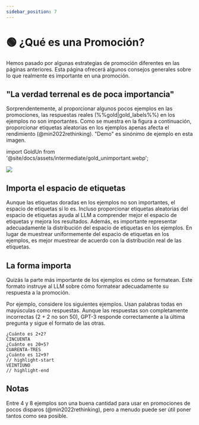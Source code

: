 ```yaml
---
sidebar_position: 7
---
```


# 🟢 ¿Qué es una Promoción?

Hemos pasado por algunas estrategias de promoción diferentes en las páginas anteriores. Esta página ofrecerá algunos consejos generales sobre lo que realmente es importante en una promoción.

## "La verdad terrenal es de poca importancia"

Sorprendentemente, al proporcionar algunos pocos ejemplos en las promociones, las respuestas reales (%%gold|gold_labels%%) en los ejemplos no son importantes. Como se muestra en la figura a continuación, proporcionar etiquetas aleatorias en los ejemplos apenas afecta el rendimiento (@min2022rethinking). "Demo" es sinónimo de ejemplo en esta imagen.

import GoldUn from '@site/docs/assets/intermediate/gold_unimportant.webp';

<div style={{textAlign: 'center'}}>
  <img src={GoldUn} style={{width: "750px"}} />
</div>

## Importa el espacio de etiquetas

Aunque las etiquetas doradas en los ejemplos no son importantes, el espacio de etiquetas sí lo es. Incluso proporcionar etiquetas aleatorias del espacio de etiquetas ayuda al LLM a comprender mejor el espacio de etiquetas y mejora los resultados. Además, es importante representar adecuadamente la distribución del espacio de etiquetas en los ejemplos. En lugar de muestrear uniformemente del espacio de etiquetas en los ejemplos, es mejor muestrear de acuerdo con la distribución real de las etiquetas.

## La forma importa

Quizás la parte más importante de los ejemplos es cómo se formatean. Este formato instruye al LLM sobre cómo formatear adecuadamente su respuesta a la promoción.

Por ejemplo, considere los siguientes ejemplos. Usan palabras todas en mayúsculas como respuestas. Aunque las respuestas son completamente incorrectas (2 + 2 no son 50), GPT-3 responde correctamente a la última pregunta y sigue el formato de las otras.

```text
¿Cuánto es 2+2?
CINCUENTA
¿Cuánto es 20+5?
CUARENTA-TRES
¿Cuánto es 12+9?
// highlight-start
VEINTIUNO
// highlight-end
```

## Notas

Entre 4 y 8 ejemplos son una buena cantidad para usar en promociones de pocos disparos (@min2022rethinking), pero a menudo puede ser útil poner tantos como sea posible.

[^labelspace]: See the [vocabulary reference](https://learnprompting.org/docs/vocabulary#labels) for more info.
